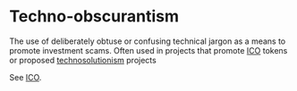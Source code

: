 # Techno-obscurantism
The use of deliberately obtuse or confusing technical jargon as a means to promote investment scams. Often used in projects that promote [ICO](ico.md) tokens or proposed [technosolutionism](ideologies/technosolutionism.md) projects

See [ICO](ico.md).